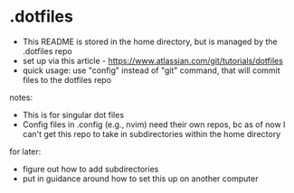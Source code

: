 # .dotfiles

- This README is stored in the home directory, but is managed by the .dotfiles repo
- set up via this article - https://www.atlassian.com/git/tutorials/dotfiles
- quick usage: use "config" instead of "git" command, that will commit files to the dotfiles repo


notes:
- This is for singular dot files
- Config files in .config (e.g., nvim) need their own repos, bc as of now I can't get this repo to take in subdirectories within the home directory


for later:
- figure out how to add subdirectories
- put in guidance around how to set this up on another computer
